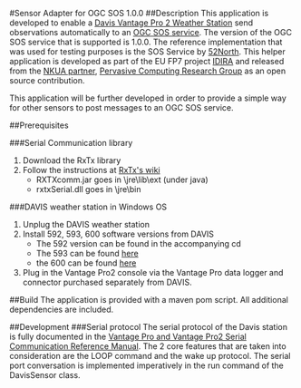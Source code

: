#Sensor Adapter for OGC SOS 1.0.0
##Description
This application is developed to enable a [Davis Vantage Pro 2 Weather Station](http://www.davisnet.com/weather/products/vantage-pro-professional-weather-stations.asp) send observations automatically to an [OGC SOS service](http://www.opengeospatial.org/standards/sos/). The version of the OGC SOS service that is supported is 1.0.0. The reference implementation that was used for testing purposes is the SOS Service by [52North](http://52north.org/communities/sensorweb/sos/index.html). This helper application is developed as part of the EU FP7 project [IDIRA](http://www.idira.eu/) and released from the [NKUA partner](http://www.di.uoa.gr/), [Pervasive Computing Research Group](http://p-comp.di.uoa.gr) as an open source contribution.

This application will be further developed in order to provide a simple way for other sensors to post messages to an OGC SOS service. 

##Prerequisites

###Serial Communication library
1. Download the RxTx library
2. Follow the instructions at [RxTx's wiki](http://rxtx.qbang.org/wiki/index.php/Installation_for_Windows)
	- RXTXcomm.jar goes in \jre\lib\ext (under java)
	- rxtxSerial.dll goes in \jre\bin
	
###DAVIS weather station in Windows OS
1. Unplug the DAVIS weather station
2. Install 592, 593, 600 software versions from DAVIS
	- The 592 version can be found in the accompanying cd
	- The 593 can be found [here](http://www.davisnet.com/support/weather/downloads/software_direct.asp?SoftCat=1&SoftwareID=211)
	- the 600 can be found [here](http://www.davisnet.com/support/weather/downloads/software_direct.asp?SoftCat=1&SoftwareID=214)
3. Plug in the Vantage Pro2 console via the Vantage Pro data logger and connector purchased separately from DAVIS.

##Build
The application is provided with a maven pom script. All additional dependencies are included.

##Development
###Serial protocol
The serial protocol of the Davis station is fully documented in the [Vantage Pro and Vantage Pro2 Serial Communication Reference Manual](http://www.davisnet.com/support/weather/download/VantageSerialProtocolDocs_v230.pdf). The 2 core features that are taken into consideration are the LOOP command and the wake up protocol. The serial port conversation is implemented imperatively in the run command of the DavisSensor class.